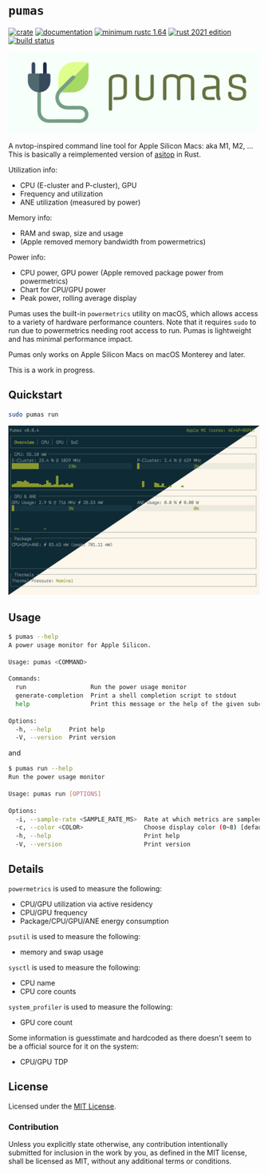 # `pumas`

[![crate](https://img.shields.io/crates/v/pumas.svg)](https://crates.io/crates/pumas)
[![documentation](https://docs.rs/pumas/badge.svg)](https://docs.rs/pumas)
[![minimum rustc 1.64](https://img.shields.io/badge/rustc-1.64+-red.svg)](https://rust-lang.github.io/rfcs/2495-min-rust-version.html)
[![rust 2021 edition](https://img.shields.io/badge/edition-2021-blue.svg)](https://doc.rust-lang.org/edition-guide/rust-2021/index.html)
[![build status](https://github.com/graelo/pumas/actions/workflows/essentials.yml/badge.svg)](https://github.com/graelo/pumas/actions/workflows/essentials.yml)

![logo](./images/pumas-logo.svg)

<!-- cargo-sync-readme start -->

A nvtop-inspired command line tool for Apple Silicon Macs: aka M1, M2, ... This is basically a
reimplemented version of [asitop] in Rust.

Utilization info:

- CPU (E-cluster and P-cluster), GPU
- Frequency and utilization
- ANE utilization (measured by power)

Memory info:
- RAM and swap, size and usage
- (Apple removed memory bandwidth from powermetrics)

Power info:
- CPU power, GPU power (Apple removed package power from powermetrics)
- Chart for CPU/GPU power
- Peak power, rolling average display

Pumas uses the built-in `powermetrics` utility on macOS, which allows access to a
variety of hardware performance counters. Note that it requires `sudo` to run due
to powermetrics needing root access to run. Pumas is lightweight and has
minimal performance impact.

Pumas only works on Apple Silicon Macs on macOS Monterey and later.

This is a work in progress.

## Quickstart

```sh
sudo pumas run
```

![Screenshot](./images/screenshot.png)

## Usage

```sh
$ pumas --help
A power usage monitor for Apple Silicon.

Usage: pumas <COMMAND>

Commands:
  run                  Run the power usage monitor
  generate-completion  Print a shell completion script to stdout
  help                 Print this message or the help of the given subcommand(s)

Options:
  -h, --help     Print help
  -V, --version  Print version
```

and

```sh
$ pumas run --help
Run the power usage monitor

Usage: pumas run [OPTIONS]

Options:
  -i, --sample-rate <SAMPLE_RATE_MS>  Rate at which metrics are sampled and displayed (milliseconds) [default: 1000]
  -c, --color <COLOR>                 Choose display color (0~8) [default: 2]
  -h, --help                          Print help
  -V, --version                       Print version
```

## Details

`powermetrics` is used to measure the following:

  - CPU/GPU utilization via active residency
  - CPU/GPU frequency
  - Package/CPU/GPU/ANE energy consumption

`psutil` is used to measure the following:

  - memory and swap usage

`sysctl` is used to measure the following:

  - CPU name
  - CPU core counts

`system_profiler` is used to measure the following:

  - GPU core count

Some information is guesstimate and hardcoded as there doesn't seem to be a official source for
it on the system:

  - CPU/GPU TDP

## License

Licensed under the [MIT License].

### Contribution

Unless you explicitly state otherwise, any contribution intentionally submitted
for inclusion in the work by you, as defined in the MIT license, shall
be licensed as MIT, without any additional terms or conditions.

[MIT license]: http://opensource.org/licenses/MIT
[asitop]: https://github.com/tlkh/asitop

<!-- cargo-sync-readme end -->
